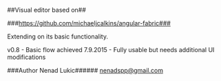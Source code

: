 ##Visual editor based on##

###https://github.com/michaeljcalkins/angular-fabric###

Extending on its basic functionality.

v0.8 - Basic flow achieved 7.9.2015 - Fully usable but needs additional UI modifications 

###Author Nenad Lukic######
nenadspp@gmail.com